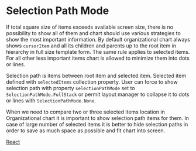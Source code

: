 # Selection Path Mode
If total square size of items exceeds available screen size, there is no possibility to show all of them and chart should use various strategies to show the most important information. By default organizational chart always shows `cursorItem` and all its children and parents up to the root item in hierarchy in full size template form. The same rule applies to selected items. For all other less important items chart is allowed to minimize them into dots or lines.

Selection path is items between root item and selected item. Selected item defined with `selectedItems` collection property. User can force to show selection path with property `selectionPathMode` set to `SelectionPathMode.FullStack` or permit layout manager to collapse it to dots or lines with `SelectionPathMode.None`.

When we need to compare two or three selected items location in Organizational chart it is important to show selection path items for them. In case of large number of selected items it is better to hide selection paths in order to save as much space as possible and fit chart into screen.

[React](../src/Samples/SelectionPathMode.js)
